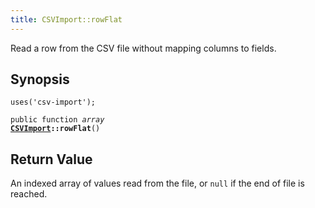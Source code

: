 ```yaml
---
title: CSVImport::rowFlat
---
```


Read a row from the CSV file without mapping columns to fields.

## Synopsis

<code>uses('csv-import');</code>

<code>public function <i>array</i> <b><a href="CSVImport">CSVImport</a>::rowFlat</b>()</code>

## Return Value

An indexed array of values read from the file, or `null` if
the end of file is reached.

